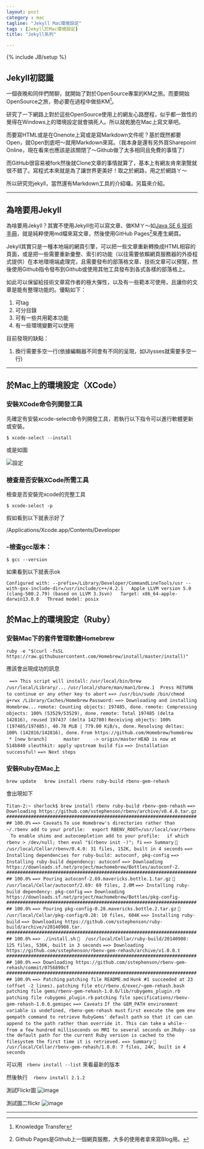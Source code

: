 ```yaml
---
layout: post
category : mac 
tagline: "Jekyll Mac環境設定"
tags : [Jekyll於Mac環境設定]
title: "Jekyll系列"

---
```

{% include JB/setup %}

## Jekyll初認識

一個夜晚和同伴們閒聊，就開始了對於OpenSource專案的KM之旅。而要開始OpenSource之旅，勢必要在過程中做些KM[^1]。

研究了一下網路上對於這些OpenSource使用上的網友心路歷程，似乎都一致性的覺得在Windows上的環境設定就會搞死人。所以就乾脆在Mac上寫文章吧。

而要寫HTML或是在Onenote上寫或是寫Markdown文件呢？基於既然都要Open，就Open到底吧～就用Markdown來寫。（我本身是還有另外買Sharepoint Online，現在看來也應該是該關閉了～Github做了太多相同且免費的事情了）

而GitHub很容易被fork然後就Clone文章的事情就算了，基本上有網友肯來瀏覽就很不錯了。寫程式本來就是為了讓世界更美好！取之於網路，用之於網路ㄚ～

所以研究完jekyll，當然還有Markdown工具的介紹囉。另篇來介紹。


---- 

## 為啥要用Jekyll
為啥要用Jekyll？其實不使用Jekyll也可以寫文章、做KMㄚ～如[Java SE 6 技術手冊][1]，就是純粹使用md檔來寫文章，然後使用GitHub Pages[^2]來產生網頁。

Jekyll其實只是一種本地端的網頁引擎，可以把一些文章重新轉換成HTML相容的頁面，或是把一些需要重新彙整、索引的功能（以往需要依賴網頁服務器的外掛程式提供）在本地環境端處理完，且需要發布的部落格文章、技術文章可以預覽，然後使用Github指令發布到Github或使用其他工具發布到各式各樣的部落格上。

如此可以保留給技術文章寫作者的極大彈性，以及有一些範本可使用，且讓你的文章是能有整理功能的。優點如下：

1. 可tag
2. 可分目錄
3. 可有一些共用範本功能
4. 有一些環境變數可以使用

目前發現的缺點：
1. 換行需要多空一行(依據編輯器不同會有不同的呈現，如Ulysses就需要多空一行)
---- 
## 於Mac上的環境設定（XCode）
### 安裝XCode命令列開發工具
先確定有安裝xcode-select命令列開發工具，若執行以下指令可以進行軟體更新或安裝。

`$ xcode-select --install `

或是如圖

![設定][image-1]

### 檢查是否安裝XCode所需工具

檢查是否安裝完xcode的完整工具

`$ xcode-select -p`

假如看到以下就表示好了

/Applications/Xcode.app/Contents/Developer

### -檢查gcc版本：

`$ gcc --version`

如果看到以下就表示ok

`Configured with: --prefix=/Library/Developer/CommandLineTools/usr --with-gxx-include-dir=/usr/include/c++/4.2.1  
Apple LLVM version 5.0 (clang-500.2.79) (based on LLVM 3.3svn)  
Target: x86_64-apple-darwin13.0.0  
Thread model: posix`

## 於Mac上的環境設定（Ruby）

### 安裝Mac下的套件管理軟體Homebrew

`ruby -e "$(curl -fsSL https://raw.githubusercontent.com/Homebrew/install/master/install)"`
  
應該會出現成功的訊息

 
`==> This script will install:`
`/usr/local/bin/brew`
`/usr/local/Library/...`
`/usr/local/share/man/man1/brew.1`
` `
`Press RETURN to continue or any other key to abort`
`==> /usr/bin/sudo /bin/chmod g+rwx /Library/Caches/Homebrew`
`Password:`
`==> Downloading and installing Homebrew...`
`remote: Counting objects: 197485, done.`
`remote: Compressing objects: 100% (53529/53529), done.`
`remote: Total 197485 (delta 142816), reused 197437 (delta 142780)`
`Receiving objects: 100% (197485/197485), 40.78 MiB | 779.00 KiB/s, done.`
`Resolving deltas: 100% (142816/142816), done.`
`From https://github.com/Homebrew/homebrew`
` * [new branch]      master     -> origin/master`
`HEAD is now at 514b840 sleuthkit: apply upstream build fix`
`==> Installation successful!`
`==> Next steps`

### 安裝Ruby在Mac上

`brew update  
brew install rbenv ruby-build rbenv-gem-rehash`

會出現如下

`Titan-2:~ sherlock$ brew install rbenv ruby-build rbenv-gem-rehash`
`==> Downloading https://github.com/sstephenson/rbenv/archive/v0.4.0.tar.gz`
`######################################################################## 100.0%`
`==> Caveats`
`To use Homebrew's directories rather than ~/.rbenv add to your profile:`
`  export RBENV_ROOT=/usr/local/var/rbenv`
` `
`To enable shims and autocompletion add to your profile:`
`  if which rbenv > /dev/null; then eval "$(rbenv init -)"; fi`
`==> Summary`
`🍺  /usr/local/Cellar/rbenv/0.4.0: 31 files, 152K, built in 4 seconds`
`==> Installing dependencies for ruby-build: autoconf, pkg-config`
`==> Installing ruby-build dependency: autoconf`
`==> Downloading https://downloads.sf.net/project/machomebrew/Bottles/autoconf-2.`
`######################################################################## 100.0%`
`==> Pouring autoconf-2.69.mavericks.bottle.1.tar.gz`
`🍺  /usr/local/Cellar/autoconf/2.69: 69 files, 2.0M`
`==> Installing ruby-build dependency: pkg-config`
`==> Downloading https://downloads.sf.net/project/machomebrew/Bottles/pkg-config-`
`######################################################################## 100.0%`
`==> Pouring pkg-config-0.28.mavericks.bottle.2.tar.gz`
`🍺  /usr/local/Cellar/pkg-config/0.28: 10 files, 604K`
`==> Installing ruby-build`
`==> Downloading https://github.com/sstephenson/ruby-build/archive/v20140908.tar.`
`######################################################################## 100.0%`
`==> ./install.sh`
`🍺  /usr/local/Cellar/ruby-build/20140908: 125 files, 536K, built in 3 seconds`
`==> Downloading https://github.com/sstephenson/rbenv-gem-rehash/archive/v1.0.0.t`
`######################################################################## 100.0%`
`==> Downloading https://github.com/sstephenson/rbenv-gem-rehash/commit/0756890cf`
`######################################################################## 100.0%`
`==> Patching`
`patching file README.md`
`Hunk #1 succeeded at 23 (offset -2 lines).`
`patching file etc/rbenv.d/exec/~gem-rehash.bash`
`patching file gems/rbenv-gem-rehash-1.0.0/lib/rubygems_plugin.rb`
`patching file rubygems_plugin.rb`
`patching file specifications/rbenv-gem-rehash-1.0.0.gemspec`
`==> Caveats`
`If the GEM_PATH environment variable is undefined, rbenv-gem-rehash must`
`first execute the gem env gempath command to retrieve RubyGems' default path`
`so that it can can append to the path rather than override it. This can take`
`a while--from a few hundred milliseconds on MRI to several seconds on`
`JRuby--so the default path for the current Ruby version is cached to the`
`filesystem the first time it is retrieved.`
`==> Summary`
`🍺  /usr/local/Cellar/rbenv-gem-rehash/1.0.0: 7 files, 24K, built in 4 seconds`


可以用   `rbenv install --list` 來看最新的版本

然後執行  ` rbenv install 2.1.2`

測試Flickr圖
![image](https://www.flickr.com/photos/proaben/15130347400/)

測試圖二flickr
![image](https://farm4.staticflickr.com/3919/15130347400_21b8c6d907_s.jpg)

---- 

[^1]:	Knowledge Transfer

[^2]:	Github Pages是Github上一個網頁服務，大多的使用者拿來寫Blog用。

[1]:	https://github.com/JustinSDK/JavaSE6Tutorial "Java SE 6 技術手冊"

[image-1]:	https://farm4.staticflickr.com/3925/15274772466_2b253ac553_o.png "setting"